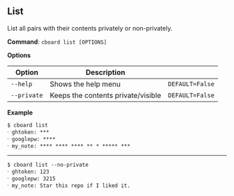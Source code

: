 ## List

<p>List all pairs with their contents privately or non-privately.</p>

**Command**: `cboard list [OPTIONS]`

**Options**

| Option      | Description                        |                 |
| ----------- | ---------------------------------- | --------------- |
| `--help`    | Shows the help menu                | `DEFAULT=False` |
| `--private` | Keeps the contents private/visible | `DEFAULT=False` |

**Example**

```
$ cboard list
⸱ ghtoken: ***
⸱ googlepw: ****
⸱ my_note: **** **** **** ** * ***** ***
```

---

```
$ cboard list --no-private
⸱ ghtoken: 123
⸱ googlepw: 3215
⸱ my_note: Star this repo if I liked it.
```

